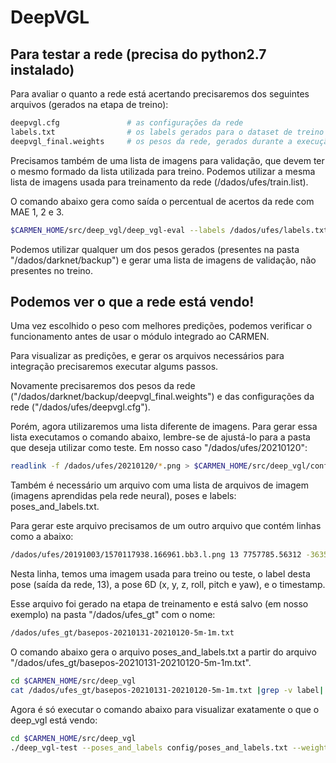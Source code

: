 # DeepVGL

## Para testar a rede (precisa do python2.7 instalado)

Para avaliar o quanto a rede está acertando precisaremos dos seguintes arquivos (gerados na etapa de treino):
```bash
deepvgl.cfg               # as configurações da rede
labels.txt                # os labels gerados para o dataset de treino
deepvgl_final.weights     # os pesos da rede, gerados durante a execução do treino da darknet (vários serão gerados e podem ser avaliados)
```
Precisamos também de uma lista de imagens para validação, que devem ter o mesmo formado da lista utilizada para treino.
Podemos utilizar a mesma lista de imagens usada para treinamento da rede (/dados/ufes/train.list). 

O comando abaixo gera como saída o percentual de acertos da rede com MAE 1, 2 e 3.

```bash
$CARMEN_HOME/src/deep_vgl/deep_vgl-eval --labels /dados/ufes/labels.txt --weights_file $CARMEN_HOME/sharedlib/darknet4/backup/deepvgl_final.weights --config_file /dados/ufes/deepvgl.cfg --images_list /dados/ufes/train.list 
```
Podemos utilizar qualquer um dos pesos gerados (presentes na pasta "/dados/darknet/backup") e gerar uma lista de imagens de validação, não presentes no treino.

## Podemos ver o que a rede está vendo!

Uma vez escolhido o peso com melhores predições, podemos verificar o funcionamento antes de usar o módulo integrado ao CARMEN.

Para visualizar as predições, e gerar os arquivos necessários para integração precisaremos executar algums passos.

Novamente precisaremos dos pesos da rede ("/dados/darknet/backup/deepvgl_final.weights") e das configurações da rede ("/dados/ufes/deepvgl.cfg").

Porém, agora utilizaremos uma lista diferente de imagens. Para gerar essa lista executamos o comando abaixo, lembre-se de ajustá-lo 
para a pasta que deseja utilizar como teste. Em nosso caso "/dados/ufes/20210120":

```bash
readlink -f /dados/ufes/20210120/*.png > $CARMEN_HOME/src/deep_vgl/config/test-20210120.txt
```

Também é necessário um arquivo com uma lista de arquivos de imagem (imagens aprendidas pela rede neural), poses e labels: poses_and_labels.txt. 

Para gerar este arquivo precisamos de um outro arquivo que contém linhas como a abaixo:

```bash
/dados/ufes/20191003/1570117938.166961.bb3.l.png 13 7757785.56312 -363523.757782 0.0 0.011196 -0.04909 0.252019 1570117938.166961
```

Nesta linha, temos uma imagem usada para treino ou teste, o label desta pose (saída da rede, 13), a pose 6D (x, y, z, roll, pitch e yaw),
e o timestamp.

Esse arquivo foi gerado na etapa de treinamento e está salvo (em nosso exemplo) na pasta "/dados/ufes_gt" com o nome:

```bash
/dados/ufes_gt/basepos-20210131-20210120-5m-1m.txt
```

O comando abaixo gera o arquivo poses_and_labels.txt a partir do arquivo "/dados/ufes_gt/basepos-20210131-20210120-5m-1m.txt".

```bash
cd $CARMEN_HOME/src/deep_vgl
cat /dados/ufes_gt/basepos-20210131-20210120-5m-1m.txt |grep -v label| awk '{print $3 " " $4 " " $8 " " $1}' > config/poses_and_labels.txt
```
Agora é só executar o comando abaixo para visualizar exatamente o que o deep_vgl está vendo:

```bash
cd $CARMEN_HOME/src/deep_vgl
./deep_vgl-test --poses_and_labels config/poses_and_labels.txt --weights_file $CARMEN_HOME/sharedlib/darknet4/backup/deepvgl_final.weights --config_file treino_e_teste/darknet_cfg/deepvgl.cfg  --images_list $CARMEN_HOME/src/deep_vgl/config/test-20210120.txt 

```
